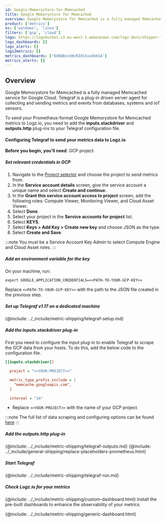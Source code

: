 ```yaml
---
id: Google-Memorystore-for-Memcached
title: Google Memorystore for Memcached
overview: Google Memorystore for Memcached is a fully managed Memcached service for Google Cloud. Telegraf is a plug-in driven server agent for collecting and sending metrics and events from databases, systems and IoT sensors.
product: ['metrics']
os: ['windows', 'linux']
filters: ['gcp', 'cloud']
logo: https://logzbucket.s3.eu-west-1.amazonaws.com/logz-docs/shipper-logos/memorystore.png
logs_dashboards: []
logs_alerts: []
logs2metrics: []
metrics_dashboards: ['6V6DBzsX8cRZXCSvuSkHiA']
metrics_alerts: []
---
```



## Overview

Google Memorystore for Memcached is a fully managed Memcached service for Google Cloud. Telegraf is a plug-in driven server agent for collecting and sending metrics and events from databases, systems and IoT sensors.

To send your Prometheus-format Google Memorystore for Memcached metrics to Logz.io, you need to add the **inputs.stackdriver** and **outputs.http** plug-ins to your Telegraf configuration file.

<!-- logzio-inject:install:grafana:dashboards ids=["6V6DBzsX8cRZXCSvuSkHiA"] -->

#### Configuring Telegraf to send your metrics data to Logz.io

**Before you begin, you'll need**:
 GCP project

 

##### Set relevant credentials in GCP

1. Navigate to the [Project selector](https://console.cloud.google.com/projectselector/iam-admin/serviceaccounts/create) and choose the project to send metrics from.
2. In the **Service account details** screen, give the service account a unique name and select **Create and continue**.
3. In the **Grant this service account access to project** screen, add the following roles: Compute Viewer, Monitoring Viewer, and Cloud Asset Viewer.
4. Select **Done**.
5. Select your project in the **Service accounts for project** list.
6. Select **KEYS**.
7. Select **Keys > Add Key > Create new key** and choose JSON as the type.
8. Select **Create and Save**.

:::note
You must be a Service Account Key Admin to select Compute Engine and Cloud Asset roles.
:::
 

##### Add an environment variable for the key

On your machine, run:

```shell
export GOOGLE_APPLICATION_CREDENTIALS=<<PATH-TO-YOUR-GCP-KEY>>
```

Replace `<<PATH-TO-YOUR-GCP-KEY>>` with the path to the JSON file created in the previous step.


##### Set up Telegraf v1.17 on a dedicated machine

{@include: ../_include/metric-shipping/telegraf-setup.md}

##### Add the inputs.stackdriver plug-in

First you need to configure the input plug-in to enable Telegraf to scrape the GCP data from your hosts. To do this, add the below code to the configuration file. 

``` ini
[[inputs.stackdriver]]

  project = "<<YOUR-PROJECT>>"

  metric_type_prefix_include = [
    "memcache.googleapis.com",
  ]

  interval = "1m"
```

* Replace `<<YOUR-PROJECT>>` with the name of your GCP project.

:::note
The full list of data scraping and configuring options can be found [here](https://github.com/influxdata/telegraf/blob/release-1.18/plugins/inputs/stackdriver/README.md)
:::
 

##### Add the outputs.http plug-in
  
{@include: ../_include/metric-shipping/telegraf-outputs.md}
{@include: ../_include/general-shipping/replace-placeholders-prometheus.html}

##### Start Telegraf

{@include: ../_include/metric-shipping/telegraf-run.md}  
  
##### Check Logz.io for your metrics

{@include: ../_include/metric-shipping/custom-dashboard.html} Install the pre-built dashboards to enhance the observability of your metrics.

<!-- logzio-inject:install:grafana:dashboards ids=["6V6DBzsX8cRZXCSvuSkHiA"] -->

{@include: ../_include/metric-shipping/generic-dashboard.html} 

 
